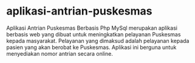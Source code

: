 # aplikasi-antrian-puskesmas
Aplikasi Antrian Puskesmas Berbasis Php MySql merupakan aplikasi berbasis web yang dibuat untuk meningkatkan pelayanan Puskesmas kepada masyarakat. Pelayanan yang dimaksud adalah pelayanan kepada pasien yang akan berobat ke Puskesmas. Aplikasi ini berguna untuk menyediakan nomor antrian secara online.

